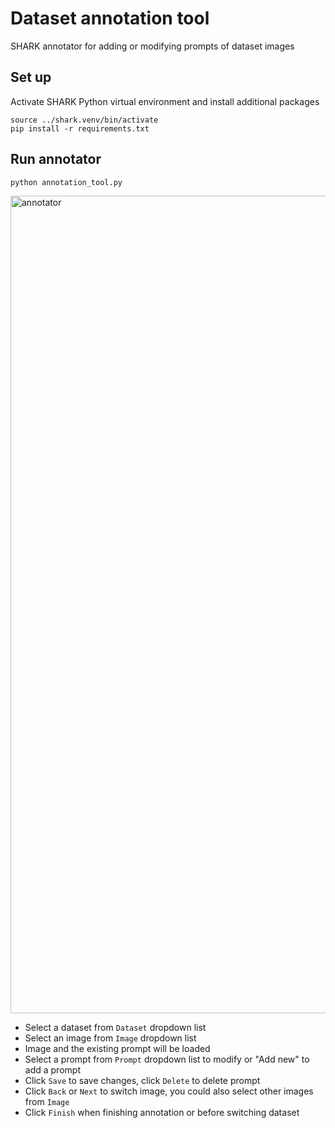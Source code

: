 # Dataset annotation tool

SHARK annotator for adding or modifying prompts of dataset images

## Set up

Activate SHARK Python virtual environment and install additional packages
```shell
source ../shark.venv/bin/activate
pip install -r requirements.txt
```

## Run annotator

```shell
python annotation_tool.py
```

<img width="1308" alt="annotator" src="https://user-images.githubusercontent.com/49575973/214191759-24cc5fe6-cd53-4099-87f6-707068f8888d.png">

* Select a dataset from `Dataset` dropdown list
* Select an image from `Image` dropdown list
* Image and the existing prompt will be loaded
* Select a prompt from `Prompt` dropdown list to modify or "Add new" to add a prompt
* Click `Save` to save changes, click `Delete` to delete prompt
* Click `Back` or `Next` to switch image, you could also select other images from `Image`
* Click `Finish` when finishing annotation or before switching dataset
